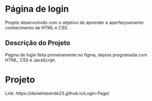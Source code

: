 # Página de login
Projeto desenvolvido com o objetivo de aprender e aperfeiçoamento conhecimento de HTML e CSS.

## Descrição do Projeto
<p align="rigth"> Página de login feita primeiramente no figma, depois programada com HTML, CSS e JavaScript. </p>

# Projeto 
<p> Link:  https://danielresende23.github.io/Login-Page/ </p>
<h1 align="center">
  <img alt="" title="" src="./Imagem//>
  
 
 

</h1>



</h1>
